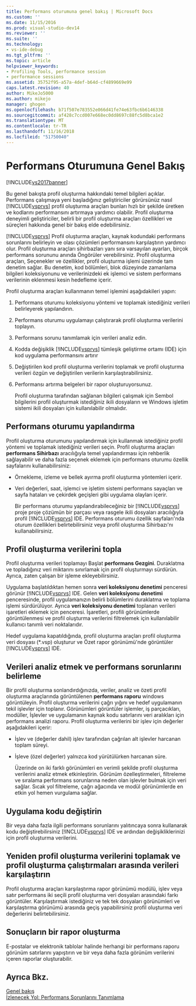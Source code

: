 ```yaml
---
title: Performans oturumuna genel bakış | Microsoft Docs
ms.custom: ''
ms.date: 11/15/2016
ms.prod: visual-studio-dev14
ms.reviewer: ''
ms.suite: ''
ms.technology:
- vs-ide-debug
ms.tgt_pltfrm: ''
ms.topic: article
helpviewer_keywords:
- Profiling Tools, performance session
- performance sessions
ms.assetid: 35752f95-a57a-4def-b64d-cf4899669e99
caps.latest.revision: 40
author: MikeJo5000
ms.author: mikejo
manager: ghogen
ms.openlocfilehash: b71f507e783552e066d41fe74e63fbc6b6146338
ms.sourcegitcommit: af428c7ccd007e668ec0dd8697c88fc5d8bca1e2
ms.translationtype: MT
ms.contentlocale: tr-TR
ms.lasthandoff: 11/16/2018
ms.locfileid: "51750040"
---
```

# <a name="performance-session-overview"></a>Performans Oturumuna Genel Bakış
[!INCLUDE[vs2017banner](../includes/vs2017banner.md)]

Bu genel bakışta profil oluşturma hakkındaki temel bilgileri açıklar. Performans çalışmaya yeni başladığınız geliştiriciler görürsünüz nasıl [!INCLUDE[vsprvs](../includes/vsprvs-md.md)] profil oluşturma araçları bunları hızlı bir şekilde üretken ve kodlarını performansını artırmaya yardımcı olabilir. Profil oluşturma deneyimli geliştiriciler, belirli bir profil oluşturma araçları özellikleri ve süreçleri hakkında genel bir bakış elde edebilirsiniz.  
  
 [!INCLUDE[vsprvs](../includes/vsprvs-md.md)] Profil oluşturma araçları, kaynak kodundaki performans sorunlarını belirleyin ve olası çözümleri performansını karşılaştırın yardımcı olur. Profil oluşturma araçları sihirbazları yanı sıra varsayılan ayarları, birçok performans sorununu anında Öngörüler verebilirsiniz. Profil oluşturma araçları, Seçenekler ve özellikler, profil oluşturma işlemi üzerinde tam denetim sağlar. Bu denetim, kod bölümleri, blok düzeyinde zamanlama bilgileri koleksiyonunu ve verilerinizdeki ek işlemci ve sistem performans verilerinin eklenmesi kesin hedefleme içerir.  
  
 Profil oluşturma araçları kullanmanın temel işlemini aşağıdakileri yapın:  
  
1. Performans oturumu koleksiyonu yöntemi ve toplamak istediğiniz verileri belirleyerek yapılandırın.  
  
2. Performans oturumu uygulamayı çalıştırarak profil oluşturma verilerini toplayın.  
  
3. Performans sorunu tanımlamak için verileri analiz edin.  
  
4. Kodda değişiklik [!INCLUDE[vsprvs](../includes/vsprvs-md.md)] tümleşik geliştirme ortamı (IDE) için kod uygulama performansını artırır  
  
5. Değiştirilen kod profil oluşturma verilerini toplamak ve profil oluşturma verileri özgün ve değiştirilen verilerin karşılaştırabilirsiniz.  
  
6. Performansı artırma belgeleri bir rapor oluşturuyorsunuz.  
  
   Profil oluşturma tarafından sağlanan bilgileri çalışmak için Sembol bilgilerini profil oluşturmak istediğiniz ikili dosyaların ve Windows işletim sistemi ikili dosyaları için kullanılabilir olmalıdır.  
  
## <a name="configure-the-performance-session"></a>Performans oturumu yapılandırma  
 Profil oluşturma oturumunu yapılandırmak için kullanmak istediğiniz profil yöntemi ve toplamak istediğiniz verileri seçin. Profil oluşturma araçları **performans Sihirbazı** aracılığıyla temel yapılandırması için rehberlik sağlayabilir ve daha fazla seçenek eklemek için performans oturumu özellik sayfalarını kullanabilirsiniz:  
  
- Örnekleme, izleme ve bellek ayırma profil oluşturma yöntemleri içerir.  
  
- Veri değerleri, saat, işlemci ve işletim sistemi performans sayaçları ve sayfa hataları ve çekirdek geçişleri gibi uygulama olayları içerir.  
  
  Bir performans oturumu yapılandırabileceğiniz bir [!INCLUDE[vsprvs](../includes/vsprvs-md.md)] proje proje çözümün bir parçası veya rasgele ikili dosyaları aracılığıyla profil [!INCLUDE[vsprvs](../includes/vsprvs-md.md)] IDE. Performans oturumu özellik sayfaları'nda oturum özellikleri belirtebilirsiniz veya profil oluşturma Sihirbazı'nı kullanabilirsiniz.  
  
## <a name="collect-profiling-data"></a>Profil oluşturma verilerini topla  
 Profil oluşturma verileri toplamayı Başlat **performans Gezgini**. Duraklatma ve topladığınız veri miktarını sınırlamak için profil oluşturmayı sürdürün. Ayrıca, zaten çalışan bir işleme ekleyebilirsiniz.  
  
 Uygulama başlatıldıktan hemen sonra **veri koleksiyonu denetimi** penceresi görünür [!INCLUDE[vsprvs](../includes/vsprvs-md.md)] IDE. Gelen **veri koleksiyonu denetimi** penceresinde, profil uygulamanızın belirli bölümlerini duraklatma ve toplama işlemi sürdürülüyor. Ayrıca **veri koleksiyonu denetimi** toplanan verileri işaretleri eklemek için penceresi. İşaretleri, profili görünümlerde görüntülenmesi ve profil oluşturma verilerini filtrelemek için kullanılabilir kullanıcı tanımlı veri noktalarıdır.  
  
 Hedef uygulama kapatıldığında, profil oluşturma araçları profil oluşturma veri dosyası (*.vsp) oluşturur ve Özet rapor görünümü'nde görüntüler [!INCLUDE[vsprvs](../includes/vsprvs-md.md)] IDE.  
  
## <a name="analyze-the-data-and-identify-performance-issues"></a>Verileri analiz etmek ve performans sorunlarını belirleme  
 Bir profil oluşturma sonlandırdığınızda, veriler, analiz ve özeti profil oluşturma araçlarında görüntülenen **performans raporu** windows görüntüleyin. Profil oluşturma verilerini çağrı yığını ve hedef uygulamanın tekil işlevler için toplanır. Görünümleri görüntüler işlemler, iş parçacıkları, modüller, İşlevler ve uygulamanın kaynak kodu satırlarını veri aralıkları için performans analizi raporu. Profil oluşturma verilerini bir işlev için değerler aşağıdakileri içerir:  
  
- İşlev ve (değerler dahil) işlev tarafından çağrılan alt işlevler harcanan toplam süreyi.  
  
- İşleve (özel değerler) yalnızca kod yürütülürken harcanan süre.  
  
  Üzerinde on iki farklı görünümleri en verimli şekilde profil oluşturma verilerini analiz etmek etkinleştirin. Görünüm özelleştirmeleri, filtreleme ve sıralama performans sorunlarına neden olan işlevler bulmak için veri sağlar. Sıcak yol filtreleme, çağrı ağacında ve modül görünümlerde en etkin yol hemen vurgulama sağlar.  
  
## <a name="modify-the-application-code"></a>Uygulama kodu değiştirin  
 Bir veya daha fazla ilgili performans sorunlarını yalıtıncaya sonra kullanarak kodu değiştirebilirsiniz [!INCLUDE[vsprvs](../includes/vsprvs-md.md)] IDE ve ardından değişikliklerinizi için profil oluşturma verilerini.  
  
## <a name="collect-profiling-data-again-and-compare-the-data-between-the-profiling-runs"></a>Yeniden profil oluşturma verilerini toplamak ve profil oluşturma çalıştırmaları arasında verileri karşılaştırın  
 Profil oluşturma araçları karşılaştırma rapor görünümü modülü, işlev veya satır performans iki seçili profil oluşturma veri dosyaları arasındaki farkı görüntüler. Karşılaştırmak istediğiniz ve tek tek dosyaları görünümleri ve karşılaştırma görünümü arasında geçiş yapabilirsiniz profil oluşturma veri değerlerini belirtebilirsiniz.  
  
## <a name="generate-a-report-of-the-results"></a>Sonuçların bir rapor oluşturma  
 E-postalar ve elektronik tablolar halinde herhangi bir performans raporu görünüm satırlarını yapıştırın ve bir veya daha fazla görünüm verilerini içeren raporlar oluşturabilir.  
  
## <a name="see-also"></a>Ayrıca Bkz.  
 [Genel bakış](../profiling/overviews-performance-tools.md)   
 [İzlenecek Yol: Performans Sorunlarını Tanımlama](../profiling/walkthrough-identifying-performance-problems.md)



